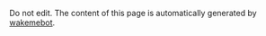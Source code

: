 <!-- devops.start -->
Do not edit. The content of this page is automatically generated by [wakemebot](https://github.com/upciti/wakemebot/).
<!-- devops.end -->
